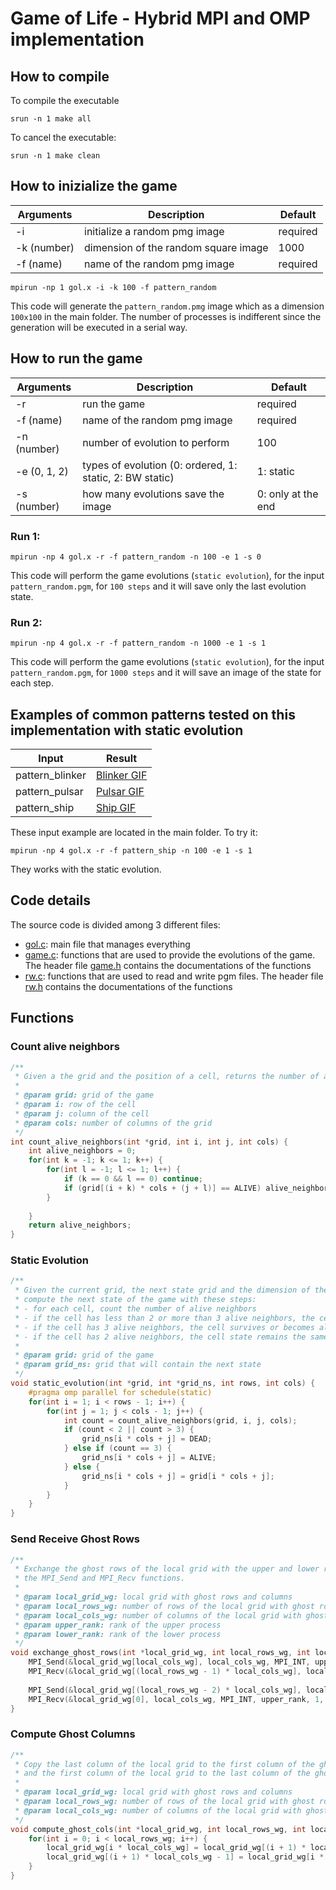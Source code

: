 # Game of Life - Hybrid MPI and OMP implementation

## How to compile
To compile the executable
```
srun -n 1 make all
```

To cancel the executable:
```
srun -n 1 make clean
```


## How to inizialize the game

| Arguments | Description | Default |
| ------- | --- | --- |
| -i | initialize a random pmg image | required|
| -k (number) | dimension of the random square image | 1000 |
| -f (name)| name of the random pmg image  |  required|

```
mpirun -np 1 gol.x -i -k 100 -f pattern_random
```

This code will generate the `pattern_random.pmg` image which as a dimension `100x100` in the main folder. The number of processes is indifferent since the generation will be executed in a serial way.

## How to run the game

| Arguments | Description | Default |
| ------- | --- | --- |
| -r | run the game | required |
| -f (name) | name of the random pmg image  |  required |
| -n (number) | number of evolution to perform  | 100 | 
| -e (0, 1, 2) | types of evolution (0: ordered, 1: static, 2: BW static) | 1: static |
| -s (number) | how many evolutions save the image | 0: only at the end |

### Run 1:
```
mpirun -np 4 gol.x -r -f pattern_random -n 100 -e 1 -s 0
```

This code will perform the game evolutions (`static evolution`), for the input `pattern_random.pgm`, for `100 steps` and it will save only the last evolution state.

### Run 2:
```
mpirun -np 4 gol.x -r -f pattern_random -n 1000 -e 1 -s 1
```

This code will perform the game evolutions (`static evolution`), for the input `pattern_random.pgm`, for `1000 steps` and it will save an image of the state for each step.


## Examples of common patterns tested on this implementation with static evolution

| Input | Result |
| ------- | --- |
| pattern_blinker | [Blinker GIF](https://imgur.com/ndWD6tX) |
| pattern_pulsar | [Pulsar GIF](https://imgur.com/9OQdXyP) |
| pattern_ship | [Ship GIF](https://imgur.com/Wq9X5O7)  |

These input example are located in the main folder. To try it:
```
mpirun -np 4 gol.x -r -f pattern_ship -n 100 -e 1 -s 1
```
They works with the static evolution.

## Code details
The source code is divided among 3 different files:
- [gol.c](https://github.com/carlodenardin/FHPC-units/blob/main/exercise1/src/gol.c): main file that manages everything
- [game.c](https://github.com/carlodenardin/FHPC-units/blob/main/exercise1/src/game.c): functions that are used to provide the evolutions of the game. The header file [game.h](https://github.com/carlodenardin/FHPC-units/blob/main/exercise1/src/game.h) contains the documentations of the functions
- [rw.c](https://github.com/carlodenardin/FHPC-units/blob/main/exercise1/src/rw.c): functions that are used to read and write pgm files. The header file [rw.h](https://github.com/carlodenardin/FHPC-units/blob/main/exercise1/src/rw.h) contains the documentations of the functions

## Functions

### Count alive neighbors
```c
/**
 * Given a the grid and the position of a cell, returns the number of alive neighbors.
 *
 * @param grid: grid of the game
 * @param i: row of the cell
 * @param j: column of the cell
 * @param cols: number of columns of the grid
 */ 
int count_alive_neighbors(int *grid, int i, int j, int cols) {
    int alive_neighbors = 0;
    for(int k = -1; k <= 1; k++) {
        for(int l = -1; l <= 1; l++) {
            if (k == 0 && l == 0) continue;
            if (grid[(i + k) * cols + (j + l)] == ALIVE) alive_neighbors++;
        }
            
    }
    return alive_neighbors;
}
```

### Static Evolution
```c
/**
 * Given the current grid, the next state grid and the dimension of the grid, 
 * compute the next state of the game with these steps:
 * - for each cell, count the number of alive neighbors
 * - if the cell has less than 2 or more than 3 alive neighbors, the cell dies
 * - if the cell has 3 alive neighbors, the cell survives or becomes alive
 * - if the cell has 2 alive neighbors, the cell state remains the same
 *
 * @param grid: grid of the game
 * @param grid_ns: grid that will contain the next state
 */ 
void static_evolution(int *grid, int *grid_ns, int rows, int cols) {
    #pragma omp parallel for schedule(static)
    for(int i = 1; i < rows - 1; i++) {
        for(int j = 1; j < cols - 1; j++) {
            int count = count_alive_neighbors(grid, i, j, cols);
            if (count < 2 || count > 3) {
                grid_ns[i * cols + j] = DEAD;
            } else if (count == 3) {
                grid_ns[i * cols + j] = ALIVE;
            } else {
                grid_ns[i * cols + j] = grid[i * cols + j];
            }
        }
    }
}
```

### Send Receive Ghost Rows
```c
/**
 * Exchange the ghost rows of the local grid with the upper and lower ranks using
 * the MPI_Send and MPI_Recv functions.
 *
 * @param local_grid_wg: local grid with ghost rows and columns
 * @param local_rows_wg: number of rows of the local grid with ghost rows
 * @param local_cols_wg: number of columns of the local grid with ghost rows
 * @param upper_rank: rank of the upper process
 * @param lower_rank: rank of the lower process
 */
void exchange_ghost_rows(int *local_grid_wg, int local_rows_wg, int local_cols_wg, int upper_rank, int lower_rank) {
    MPI_Send(&local_grid_wg[local_cols_wg], local_cols_wg, MPI_INT, upper_rank, 0, MPI_COMM_WORLD);
    MPI_Recv(&local_grid_wg[(local_rows_wg - 1) * local_cols_wg], local_cols_wg, MPI_INT, lower_rank, 0, MPI_COMM_WORLD, MPI_STATUS_IGNORE);
    
    MPI_Send(&local_grid_wg[(local_rows_wg - 2) * local_cols_wg], local_cols_wg, MPI_INT, lower_rank, 1, MPI_COMM_WORLD);
    MPI_Recv(&local_grid_wg[0], local_cols_wg, MPI_INT, upper_rank, 1, MPI_COMM_WORLD, MPI_STATUS_IGNORE);
}
```

### Compute Ghost Columns
```c
/**
 * Copy the last column of the local grid to the first column of the ghost columns
 * and the first column of the local grid to the last column of the ghost columns.
 * 
 * @param local_grid_wg: local grid with ghost rows and columns
 * @param local_rows_wg: number of rows of the local grid with ghost rows
 * @param local_cols_wg: number of columns of the local grid with ghost rows
 */
void compute_ghost_cols(int *local_grid_wg, int local_rows_wg, int local_cols_wg) {
    for(int i = 0; i < local_rows_wg; i++) {
        local_grid_wg[i * local_cols_wg] = local_grid_wg[(i + 1) * local_cols_wg - 2];
        local_grid_wg[(i + 1) * local_cols_wg - 1] = local_grid_wg[i * local_cols_wg + 1];
    }
}
```